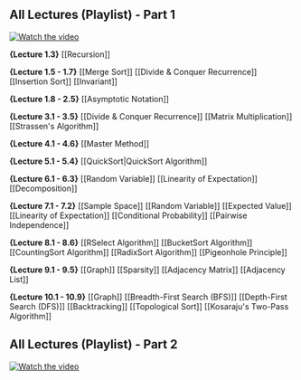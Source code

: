 ## All Lectures (Playlist) - Part 1
[![Watch the video](https://img.youtube.com/vi/yRM3sc57q0c/0.jpg)](https://www.youtube.com/watch?v=yRM3sc57q0c&list=PLXFMmlk03Dt7Q0xr1PIAriY5623cKiH7V)

**{Lecture 1.3}**
[[Recursion]]

**{Lecture 1.5 - 1.7}**
[[Merge Sort]]
[[Divide & Conquer Recurrence]]
[[Insertion Sort]]
[[Invariant]]

**{Lecture 1.8 - 2.5}**
[[Asymptotic Notation]]

**{Lecture 3.1 - 3.5}**
[[Divide & Conquer Recurrence]]
[[Matrix Multiplication]]
[[Strassen's Algorithm]]

**{Lecture 4.1 - 4.6}**
[[Master Method]]

**{Lecture 5.1 - 5.4}**
[[QuickSort|QuickSort Algorithm]]

**{Lecture 6.1 - 6.3}**
[[Random Variable]]
[[Linearity of Expectation]]
[[Decomposition]]

**{Lecture 7.1 - 7.2}**
[[Sample Space]]
[[Random Variable]]
[[Expected Value]]
[[Linearity of Expectation]]
[[Conditional Probability]]
[[Pairwise Independence]]

**{Lecture 8.1 - 8.6}**
[[RSelect Algorithm]]
[[BucketSort Algorithm]]
[[CountingSort Algorithm]]
[[RadixSort Algorithm]]
[[Pigeonhole Principle]]

**{Lecture 9.1 - 9.5}**
[[Graph]]
[[Sparsity]]
[[Adjacency Matrix]]
[[Adjacency List]]

**{Lecture 10.1 - 10.9}**
[[Graph]]
[[Breadth-First Search (BFS)]]
[[Depth-First Search (DFS)]]
[[Backtracking]]
[[Topological Sort]]
[[Kosaraju's Two-Pass Algorithm]]










## All Lectures (Playlist) - Part 2
[![Watch the video](https://img.youtube.com/vi/R-ElS5wfcm4/0.jpg)](https://www.youtube.com/watch?v=R-ElS5wfcm4&list=PLXFMmlk03Dt5EMI2s2WQBsLsZl7A5HEK6)
